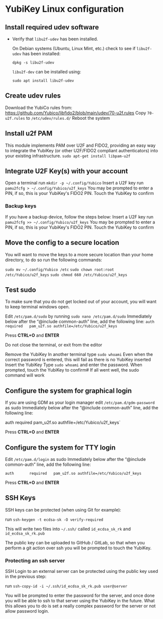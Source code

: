 # YubiKey Linux configuration

## Install required udev software
- Verify that `libu2f-udev` has been installed.

    On Debian systems (Ubuntu, Linux Mint, etc.) check to see if `libu2f-udev` has been installed:

    `dpkg -s libu2f-udev`

    `libu2f-dev` can be installed using:

    `sudo apt install libu2f-udev`

## Create udev rules
Download the YubiCo rules from: https://github.com/Yubico/libfido2/blob/main/udev/70-u2f.rules
Copy `70-u2f.rules` to `/etc/udev/rules.d/`
Reboot the system

## Install u2f PAM
This module implements PAM over U2F and FIDO2, providing an easy way to integrate the YubiKey (or other U2F/FIDO2 compliant authenticators) into your existing infrastructure.
`sudo apt-get install libpam-u2f`

## Integrate U2F Key(s) with your account
Open a terminal
run `mkdir -p ~/.config/Yubico`
Insert a U2F key
run `pamu2fcfg > ~/.config/Yubico/u2f_keys`
  You may be prompted to enter a PIN, if so, this is your YubiKey's FIDO2 PIN.
Touch the YubiKey to confirm

### Backup keys
If you have a backup device, follow the steps below:
Insert a U2F key
run `pamu2fcfg >> ~/.config/Yubico/u2f_keys`
  You may be prompted to enter a PIN, if so, this is your YubiKey's FIDO2 PIN.
Touch the YubiKey to confirm

## Move the config to a secure location
You will want to move the keys to a more secure location than your home directory, to do so run the following commands:

`sudo mv ~/.config/Yubico /etc`
`sudo chown root:root /etc/Yubico/u2f_keys`
`sudo chmod 660 /etc/Yubico/u2f_keys`

## Test sudo 
To make sure that you do not get locked out of your account, you will want to keep terminal windows open.

Edit `/etc/pam.d/sudo` by running `sudo nano /etc/pam.d/sudo`
Immediately below after the “@include common-auth” line, add the following line:
`auth       required   pam_u2f.so authfile=/etc/Yubico/u2f_keys`

Press **CTRL+O** and **ENTER**

Do not close the terminal, or exit from the editor

Remove the YubiKey
In another terminal type `sudo whoami`
Even when the correct password is entered, this will fail as there is no YubiKey inserted
Insert the YubiKey
Type `sudo whoami` and enter the password.
When prompted, touch the YubiKey to confirm#
If all went well, the sudo command will work

## Configure the system for graphical login
If you are using GDM as your login manager edit `/etc/pam.d/gdm-password` as sudo
Immediately below after the “@include common-auth” line, add the following line:

auth       required   pam_u2f.so authfile=/etc/Yubico/u2f_keys`

Press **CTRL+O** and **ENTER**

## Configure the system for TTY login
Edit `/etc/pam.d/login` as sudo
Immediately below after the “@include common-auth” line, add the following line:

`auth       required   pam_u2f.so authfile=/etc/Yubico/u2f_keys`

Press **CTRL+O** and **ENTER**

## SSH Keys
SSH keys can be protected (when using Git for example):

run `ssh-keygen -t ecdsa-sk -O verify-required`

This will write two files into `~/.ssh/` called `id_ecdsa_sk_rk` and `id_ecdsa_sk_rk.pub`

The public key can be uploaded to GitHub / GitLab, so that when you perform a git action over ssh you will be prompted to touch the YubiKey.

### Protecting an ssh server
SSH Login to an external server can be protected using the public key used in the previous step:

run `ssh-copy-id -i ~/.ssh/id_ecdsa_sk_rk.pub user@server`

You will be prompted to enter the password for the server, and once done you will be able to ssh to that server using the YubiKey in the future. What this allows you to do is set a really complex password for the server or not allow password login.


